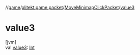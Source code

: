 //[game](../../../index.md)/[xlitekt.game.packet](../index.md)/[MoveMinimapClickPacket](index.md)/[value3](value3.md)

# value3

[jvm]\
val [value3](value3.md): [Int](https://kotlinlang.org/api/latest/jvm/stdlib/kotlin/-int/index.html)
